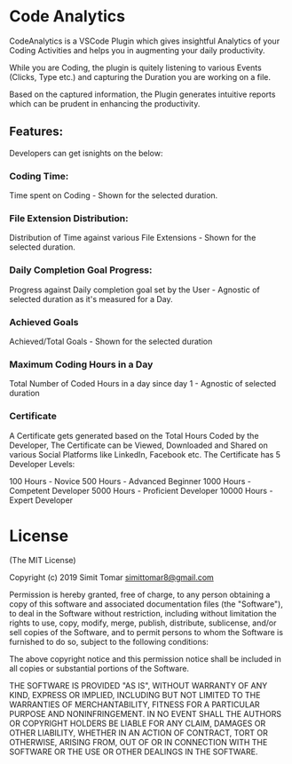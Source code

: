# Code Analytics

CodeAnalytics is a VSCode Plugin which gives insightful Analytics of your Coding Activities and helps you in augmenting your daily productivity.

While you are Coding, the plugin is quitely listening to various Events (Clicks,  Type etc.) and capturing the Duration you are working on a file.

Based on the captured information, the Plugin generates intuitive reports which can be prudent in enhancing the productivity.

## Features:

Developers can get isnights on the below:

### Coding Time: 

Time spent on Coding - Shown for the selected duration.

### File Extension Distribution: 

Distribution of Time against various File Extensions - Shown for the selected duration.

### Daily Completion Goal Progress:

Progress against Daily completion goal set by the User - Agnostic of selected duration as it's measured for a Day.

### Achieved Goals

Achieved/Total Goals - Shown for the selected duration


### Maximum Coding Hours in a Day

Total Number of Coded Hours in a day since day 1 - Agnostic of selected duration

### Certificate

A Certificate gets generated based on the Total Hours Coded by the Developer, The Certificate can be Viewed, Downloaded and Shared on various Social Platforms like LinkedIn, Facebook etc. The Certificate has 5 Developer Levels:

100 Hours - Novice
500 Hours - Advanced Beginner
1000 Hours - Competent Developer
5000 Hours - Proficient Developer
10000 Hours - Expert Developer





# License

(The MIT License)

Copyright (c) 2019 Simit Tomar simittomar8@gmail.com

Permission is hereby granted, free of charge, to any person obtaining a copy of this software and associated documentation files (the "Software"), to deal in the Software without restriction, including without limitation the rights to use, copy, modify, merge, publish, distribute, sublicense, and/or sell copies of the Software, and to permit persons to whom the Software is furnished to do so, subject to the following conditions:

The above copyright notice and this permission notice shall be included in all copies or substantial portions of the Software.

THE SOFTWARE IS PROVIDED "AS IS", WITHOUT WARRANTY OF ANY KIND, EXPRESS OR IMPLIED, INCLUDING BUT NOT LIMITED TO THE WARRANTIES OF MERCHANTABILITY, FITNESS FOR A PARTICULAR PURPOSE AND NONINFRINGEMENT. IN NO EVENT SHALL THE AUTHORS OR COPYRIGHT HOLDERS BE LIABLE FOR ANY CLAIM, DAMAGES OR OTHER LIABILITY, WHETHER IN AN ACTION OF CONTRACT, TORT OR OTHERWISE, ARISING FROM, OUT OF OR IN CONNECTION WITH THE SOFTWARE OR THE USE OR OTHER DEALINGS IN THE SOFTWARE.